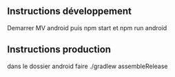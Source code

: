 ## Instructions développement

Demarrer MV android
puis npm start et npm run android

## Instructions production

dans le dossier android faire ./gradlew assembleRelease